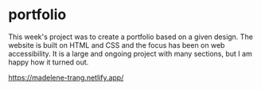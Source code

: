 # portfolio

This week's project was to create a portfolio based on a given design. The website is built on HTML and CSS and the focus has been on web accessibility. 
It is a large and ongoing project with many sections, but I am happy how it turned out. 

https://madelene-trang.netlify.app/
